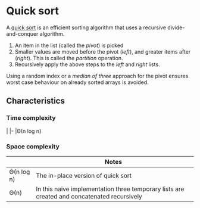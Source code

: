 # Quick sort
A [quick sort](https://en.wikipedia.org/wiki/Quick_sort) is an efficient sorting algorithm that uses a recursive divide-and-conquer algorithm.

1. An item in the list (called the _pivot_) is picked
1. Smaller values are moved before the pivot (_left_), and greater items after (_right_). This is called the _partition_ operation.
1. Recursively apply the above steps to the _left_ and _right_ lists.

Using a random index or a _median of three_ approach for the pivot ensures worst case behaviour on already sorted arrays is avoided.

## Characteristics
### Time complexity
|
|-
|Θ(n log n)

### Space complexity
|  |Notes
|- |-
|Θ(n log n) |The in-place version of quick sort
|Θ(n)       |In this naive implementation three temporary lists are created and concatenated recursively
